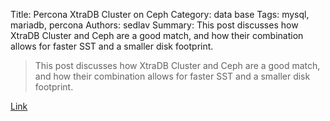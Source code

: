 Title: Percona XtraDB Cluster on Ceph
Category: data base
Tags: mysql, mariadb, percona
Authors: sedlav
Summary: This post discusses how XtraDB Cluster and Ceph are a good match, and how their combination allows for faster SST and a smaller disk footprint.

> This post discusses how XtraDB Cluster and Ceph are a good match, and how their combination allows for faster SST and a smaller disk footprint.

[Link](https://www.percona.com/blog/2016/08/04/percona-xtradb-cluster-on-ceph/)
